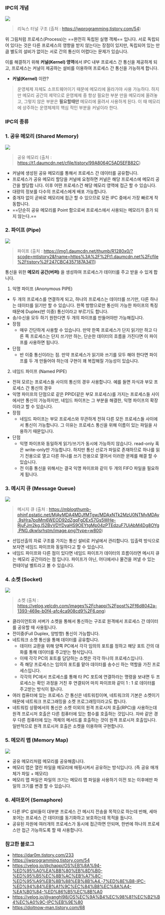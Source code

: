 ### IPC의 개념

![](https://img1.daumcdn.net/thumb/R1280x0/?scode=mtistory2&fname=https%3A%2F%2Ft1.daumcdn.net%2Fcfile%2Ftistory%2F2641923B5718784D35)
> 리눅스 터널 구조 (출처 : https://jwprogramming.tistory.com/54)

위 그림처럼 프로세스(Process)는 ==완전히 독립된 실행 객체== 입니다. 서로 독립되어 있다는 것은 다른 프로세스의 영향을 받지 않는다는 장점이 있지만, 독립되어 있는 만큼 별도의 설비가 없이는 서로 간의 통신이 어렵다는 문제가 있습니다.

이를 해결하기 위해 **커널(Kernel) 영역**에서 IPC 내부 프로세스 간 통신을 제공하게 되고, 프로세스는 커널이 제공하는 설비를 이용하여 프로세스 간 통신을 가능하게 합니다.

-  **커널(Kernel)** 이란?

> 운영체제 자체도 소프트웨어이기 때문에 메모리에 올라가야 사용 가능하다. 하지만 메모리 공간의 제약으로 운영체제 중 항상 필요한 부분 만을 메모리에 올려놓고, 그렇지 않은 부분은 **필요할때만** 메모리에 올려서 사용하게 된다. 이 때 메모리에 상주하는 운영체제의 핵심 적인 부분을 커널이라 한다.

### IPC의 종류

### 1. 공유 메모리 (Shared Memory)

![](https://t1.daumcdn.net/cfile/tistory/99A8064C5AD5EFB82C)
> 공유 메모리 (출처 : https://t1.daumcdn.net/cfile/tistory/99A8064C5AD5EFB82C)

-  커널에 생성된 공유 메모리를 통해서 프로세스 간 데이터를 공유합니다.
-  프로세스가 공유 메모리 할당을 커널에 요청하면 커널은 해당 프로세스에 메모리 공간을 할당합  니다. 이후 어떤 프로세스건 해당 메모리 영역에 접근 할 수 있습니다.
-  대량의 정보를 다수의 프로세스에게 배포 가능합니다.
-  중개자 없이 곧바로 메모리에 접근 할 수 있으므로 모든 IPC 중에서 가장 빠르게 작동합니다.
-  ==단순히 공유 메모리를 Point 함으로써 프로세스에서 사용되는 메모리가 증가 되지 않는다.==

### 2.  파이프 (Pipe)

![](https://img1.daumcdn.net/thumb/R1280x0/?scode=mtistory2&fname=https%3A%2F%2Ft1.daumcdn.net%2Fcfile%2Ftistory%2F247CBC4357187A3411)
> 파이프 (출처 : https://img1.daumcdn.net/thumb/R1280x0/?scode=mtistory2&fname=https%3A%2F%2Ft1.daumcdn.net%2Fcfile%2Ftistory%2F247CBC4357187A3411)

통신을 위한 **메모리 공간(버퍼)** 을 생성하여 프로세스가 데이터를 주고 받을 수 있게 합니다.

1.  익명 파이프 (Anonymous PIPE)

-  두 개의 프로세스를 연결하게 되고, 하나의 프로세스는 데이터를 쓰기만, 다른 하나는 데이터를 읽기만 할 수 있습니다. 한쪽 방향으로만 통신이 가능한 파이프의 특징 때문에 Duplex(반 이중) 통신이라고 부르기도 합니다.
-  송/수신을 모두 하기 원한다면 두 개의 파이프를 만들어야만 가능해집니다.
-  장점
	-  매우 간단하게 사용할 수 있습니다. 만약 한쪽 프로세스가 단지 읽기만 하고 다른 쪽 프로세스는 단지 쓰기만 하는, 단순한 데이터의 흐름을 가진다면 이 파이프를 사용하면 됩니다.
-  단점
	-  반 이중 통신이라는 점.  만약 프로세스가 읽기와 쓰기를 모두 해야 한다면 파이프를 두 개 만들어야 하는데 구현이 꽤 복잡해질 가능성이 있습니다.

2.  네임드 파이프 (Named PIPE)

-  전혀 모르는 프로세스들 사이의 통신의 경우 사용합니다. 예를 들면 자식과 부모 프로세스 간 통신의 경우
-  익명 파이프의 단점으로 같은 PPID(같은 부모 프로세스)를 가지는 프로세스들 사이에서만 통신이 가능하지만, 네임드 파이프는 그 부분을 해결한, 익명 파이프의 확장이라고 할 수 있습니다.
-  장점
	-  네임드 파이프는 부모 프로세스와 무관하게 전혀 다른 모든 프로세스들 사이에서 통신이 가능합니다. 그 이유는 프로세스 통신을 위해 이름이 있는 파일을 사용하기 때문입니다.
-  단점
	-  익명 파이프와 동일하게 읽기/쓰기가 동시에 가능하지 않습니다. read-only 혹은 write-only만 가능합니다. 하지만 통신 선로가 파일로 존재하므로 하나를 읽기 전용으로 열고 다른 하나를 쓰기 전용으로 열어서 이러한 문제를 해결 할 수 있습니다.
	-  전 이중 통신을 위해서는 결국 익명 파이프와 같이 두 개의 FIFO 파일을 필요하게 됩니다.

### 3.  메시지 큐 (Message Queue)

![](https://mblogthumb-phinf.pstatic.net/MjAyMDA4MDJfMTgw/MDAxNTk2MzU0NTMyMDAy.9sHra7poMm6WEOD92dZgqFgDEx57Gs5WHe-RjuFJm2kg.l52BvVDYDyaHS9OEYtgMp04zPTEdzuF7UjAbM4Dg8OYg.PNG.dkwlsrhstm/image.png?type=w800)
>  메시지 큐 (출처 : https://mblogthumb-phinf.pstatic.net/MjAyMDA4MDJfMTgw/MDAxNTk2MzU0NTMyMDAy.9sHra7poMm6WEOD92dZgqFgDEx57Gs5WHe-RjuFJm2kg.l52BvVDYDyaHS9OEYtgMp04zPTEdzuF7UjAbM4Dg8OYg.PNG.dkwlsrhstm/image.png?type=w800)

-  선입선출의 자료 구조를 가지는 통신 설비로 커널에서 관리합니다. 입출력 방식으로 보자면 네임드 파이프와 동일하다고 할 수 있습니다.
-  네임드 파이프와 다른 점이 있다면 네임드 파이프가 데이터의 흐름이라면 메시지 큐는 메모리 공간이라는 점 입니다. 파이프가 아닌, 어디에서나 물건을 꺼낼 수 있는 컨테이널 벨트라고 볼 수 있습니다.

### 4.  소켓 (Socket)

![](https://velog.velcdn.com/images%2Fchappi%2Fpost%2Ff6d8042a-1393-469e-b0f4-afc4ca908cd9%2F6.png)
> 소켓 (출처 : https://velog.velcdn.com/images%2Fchappi%2Fpost%2Ff6d8042a-1393-469e-b0f4-afc4ca908cd9%2F6.png) 

-  클라이언트와 서버가 소켓을 통해서 통신하는 구조로 원격에서 프로세스 간 데이터를 공유할 때 사용됩니다.
-  전이중(Full Duplex, 양방향) 통신이 가능합니다.
-  네트워크 소켓 통신을 통해 데이터를 공유합니다.
	-  데이터 교환을 위해 양쪽 PC에서 각각 임의의 포트를 정하고 해당 포트 간의 대화를 통해 데이터를 주고받는 형식입니다.
	-  이때 각각 PC의 포트를 담당하는 소켓은 각각 하나의 프로세스입니다.
	-  즉 해당 프로세스는 임의의 포트를 맡아 데이터를 송수신 하는 역할을 가진 프로세스입니다.
	-  각각의 PC에서 프로세스를 통해 타 PC 포트에 연결하라는 명령을 보내면 두 프로세스는 확인 과정을 거친 후 연결되어 마치 파이프와 같이 1 : 1 로 데이터를 주고받는 방식이 됩니다.
-  여러 컴퓨터에 있는 프로세스 간 통신은 네트워킹이며, 네트워크의 기본은 소켓이기 때문에 네트워크 프로그래밍을 소켓 프로그래밍이라고도 합니다.
-  네트워킹 상황에서의 통신은 소켓 이외의 원격 프로시저 호출(RPC)을 사용하는데 원격 프로시저 호출은 다른 컴퓨터에 있는 함수를 호출하는 것입니다. 자바 같은 경우 다른 컴퓨터에 있는 객체의 메서드를 호출하는 것이 원격 프로시저 호출입니다. 일반적으로 원격 프로시저 호출은 소켓을 이용하여 구현합니다.

### 5.  메모리 맵 (Memory Map)

![](https://t1.daumcdn.net/cfile/tistory/9951304F5B9863F82D)

-  공유 메모리처럼 메모리를 공유해줍니다.
-  메모리 맵은 열린 파일을 메모리에 매핑시켜서 공유하는 방식입니다. (즉 공유 매개체가 파일 + 메모리)
-  메모리 맵 파일은 파일의 크기는 메모리 맵 파일을 사용하기 이전 또는 이후에만 파일의 크기를 변경 할 수 있습니다.

### 6.  세마포어 (Semaphore)

-  다른 IPC 설비들이 대부분 프로세스 간 메시지 전송을 목적으로 하는데 반해, 세마포어는 프로세스 간 데이터를 동기화하고 보호하는데 목적을 둡니다.
-  공유된 자원에 여러개의 프로세스가 동시에 접근하면 안되며, 한번에 하나의 프로세스만 접근 가능하도록 할 때 사용합니다.

### 참고한 블로그

-  https://dar0m.tistory.com/233
-  https://jwprogramming.tistory.com/54
-  https://velog.io/@chappi/OS%EB%8A%94-%ED%95%A0%EA%BB%80%EB%8D%B0-%ED%95%B5%EC%8B%AC%EB%A7%8C-%ED%95%A9%EB%8B%88%EB%8B%A4.-7%ED%8E%B8-IPC-%ED%94%84%EB%A1%9C%EC%84%B8%EC%8A%A4-%EA%B0%84-%ED%86%B5%EC%8B%A0
-  https://velog.io/@yanghl98/OS%EC%9A%B4%EC%98%81%EC%B2%B4%EC%A0%9C-IPC%EB%9E%80
-  https://doitnow-man.tistory.com/68